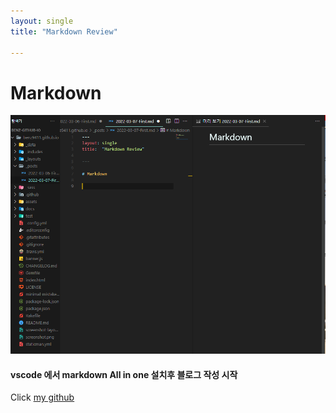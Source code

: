 ```yaml
---
layout: single
title: "Markdown Review"

---
```


# Markdown

<!-- Image -->
![image description](../images/vscode.PNG)

#### vscode 에서 markdown All in one 설치후 블로그 작성 시작

<!-- link -->
Click [my github](https://github.com/benz9411)


